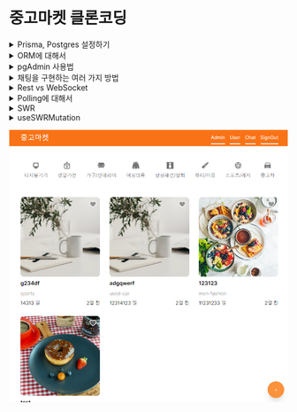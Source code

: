 # 중고마켓 클론코딩

<details>
<summary>Prisma, Postgres 설정하기</summary>

### Prisma, Postgres 설정하기

- NextJS로 개발 시 Prisma랑 Postgres를 많이 사용함

#### [Prisma](https://www.prisma.io/nextjs)

```bash
# install
npm install -D prisma

# init
npx prisma init
```

#### Postgres

- 사용법으로 [Railway](https://railway.app/)와 [Superbase](https://supabase.com/)를 사용하는 방법이 있음
- Docker를 활용하여 사용하는 것 권장
</details>

<details>
<summary>ORM에 대해서</summary>

> 데이터베이스를 사용할 때 ORM을 많이 사용하게 되는데 ORM이 무엇인지 살펴보자

### ORM(Object Relational Mapping)이란?

- 객체와 관계형 데이터베이스의 데이터를 자동으로 변형 및 연결하는 작업이다.
- ORM을 이용한 개발은 객체와 데이터베이스의 변형에 유연하게 사용할 수 있다.
  ![Alt text](image.png)

### ORM vs Pure Javascript

- ORM을 사용해서 board 테이블에서 데이터를 가져오는 방법과 orm 사용하지 않고 가져오는 방법을 비교해보면 다음과 같다.

```javascript
/* orm 사용 */
const boards = Board.find({ title: 'Hello', status: 'PUBLIC'});

/* pure javascript */
db.query('SELECT * FROM boards WHERE title = "Hello" AND status="PUBLIC", (err, result) => {
    if(err) {
        throw new Error(err);
    }
    boards = result.rows;
})
```

### ORM과 Node.js 추상화 계층

- 개발에서 추상화라는 것은 추상화를 많이 하면 할수록 어떠한 복잡한 로직을 알지 못하더라도 그 로직을 간단하게 사용할 수 있게 해준다.
  - 불필요한 정보는 숨기고 중요한 정보만을 표현해서 프로그램을 간단하게 해준다.
- 예를 들어 커피를 마시기 위해 커피머신을 이용할 줄 안다면 커피 머신이 어떻게 작동하는지 몰라도 커피를 마실 수 있는 것과 같다.
- 데이터베이스도 사용하는 방법에 따라 추상화가 많이 되어있는 라이브러리를 사용할수도 있고 그렇지 않은 라이브러리를 사용해서 데이터베이스를 컨트롤 할 수도 있다.
- 그래서 추상화 정도를 3단계로 나눠서 살펴보자

#### 저수준 : 데이터베이스 드라이버

- 데이터베이스 드라이버는 데이터베이스 연결(때때로 연결 풀링)을 처리한다.
- 이 수준에서는 원시 SQL 문자열을 작성하여 데이터베이스에 전달하고 데이터베이스에서 응답을 받는다.
- Node.js 생태계에서는 이 계층에서 작동하는 많은 라이브러리가 있다.
- 다음은 세 가지 인기 있는 라이브러리이다.
  - mysql : MySQL(mysql을 위한 데이터베이스 드라이버)
  - pg : PostgresSQL(postgres를 위한 데이터베이스 드라이버)
  - sqlite3 : SQLite(sqlite를 위한 데이터베이스 드라이버)
- 이러한 각각 라이브러리는 기본적으로 동일한 방식으로 작동한다.
- 데이터베이스 인증 정보를 가져오고, 새 데이터베이스 인스턴스를 인스턴스화하고, 데이터베이스에 연결하고, 문자열 형식으로 쿼리를 보내고 결과를 비동기적으로 처리한다.

```javascript
const { Client } = require("pg");
const connection = require("./connection.json");
const client = new Client(connection);

client.connect();

const query = `SELECT
    ingredient.*, item.name AS item_name, item.type AS item_type
FROM
    ingredient
LEFT JOIN
    item On item.id = ingredient.item_id
WHERE
    ingredient.dish_id = $1`;

client.query(query, [1]).then((res) => {
  console.log("Ingredients:");
  for (let row of res.rows) {
    console.log(`${row.item_name}: ${row.quantity} ${row.unit}`);
  }

  client.end();
});
```

#### 중간 수준 : 쿼리 빌더

- 이것은 단순한 데이터베이스 드라이버 모듈과 완전한 ORM을 사용하는 것의 중간 수준이다.
- 이 계층에서 작동하는 가장 주목할만한 모듈은 Knex이다.
- 이 모듈은 몇 가지 다른 SQL 언어에 대한 쿼리를 생성할 수 있다.
- 이 모듈은 앞서 언급한 라이브러리 중 하나에 의존한다.
  - Knex와 함께 사용하려는 특정 라이브러리를 설치(knex: Query, Builder)
- 여기서 작성하는 쿼리는 기본 SQL 쿼리와 매우 유사하다.
- 또한 한 가지 좋은 점은 문자열을 연결하여 SQL을 형성하는 경우(종종 보안 취약점이 발생함)보다 훨씬 더 편리한 방식으로 프로그래밍 방식으로 동적 쿼리를 생성할 수 있다는 것

```javascript
// 기본 SQL 쿼리와 비슷하지만 위에 문자열을 사용하는 예제와는 차이가 있다.

const knex = require('knex');
const connection = require('./connection.json');
const client = knex({
    client: 'pg',
    connection
});

client
    .select([
        '*',
        client.ref('item.name').as('item_name')
        client.ref('item.type').as('item_type')
    ])
    .from('ingredient')
    .leftJoin('item', 'item.id', 'ingredient.item_id')
    .where('dish_id', '=', 1)
    .debug()
    .then(rows => {
        console.log('Ingredients:');
        for(let row of rows) {
            console.log(`${row.item_name}: ${row.quantity} ${row.unit}`)
        }

        client.destroy();
    })
```

#### 고수준: ORM

- 최고 수준의 추상화이다.
- ORM으로 작업할 때 일반적으로 더 많은 설정을 사전에 수행해야 한다.
- ORM의 요점은 이름(object relational mapping)에서 알 수 있듯이 관계형 데이터베이스의 데이터를 애플리케이션의 객체(클래스 인스턴스)에 매핑하는 것이다.
- 많이 사용하는 ORM으로는 다음과 같이 있다.
  - typeorm
  - sequelize
  - prisma
    ![Alt text](image-1.png)
    ![Alt text](image-2.png)

### ORM 사용의 단점

- SQL이 아닌 ORM 자체를 배우게 된다.(각각 특정 ORM 자체를 배우는 시간도 오래걸리며 ORM들 마다 다른 문법을 사용하는 곳도 많다.)
- ORM을 이용해서 복잡한 호출을 하면 성능이 좋지 않을 수 있다.

### ORM 사용의 장점

- 하나의 소스 코드를 이용해서 여러 데이터베이스로 쉽게 교체 가능하다.
- 중복 코드 방지
- SQL 인젝션 취약점으로부터 보호
- 모델 유효성 검사 지원
- TypeScript 지원
</details>

<details>
<summary>pgAdmin 사용법</summary>

> pgAdmin은 데이터베이스를 보는 툴(Tool)이다.

### Window에서 PostgresSQL 설치하기(이 프로젝트에서는 Docker 사용)

[Link](https://www.postgresql.org/download/windows/)

### Mac에서 PostgresSQL 설치하기(이 프로젝트에서는 Docker 사용)

[Link](https://postgresapp.com/downloads.html)

### Window & Mac에서 pgAdmin 설치하기

[Link](https://www.pgadmin.org/download/)

</details>

<details>
<summary>채팅을 구현하는 여러 가지 방법</summary>

#### http polling(이번 강의에서는 http polling 활용 예정)

#### websocket

#### redis

#### pusher ....등등

</details>
<details>
<summary>Rest vs WebSocket</summary>
- 두 가지를 활용하여 채팅앱을 구현할 때 어떻게 다른지 비교하며 Websocket이 무엇인지 알아보자.

### REST API vs WebSocket

![Alt text](image-3.png)
![Alt text](image-4.png)
![Alt text](image-5.png)

- REST API같은 경우는 계속 한 방향으로 손님이 서버에 드라이버가 어디에 있는지 지속해서 요청을 보내 드라이버의 위치를 알 수가 있다.
- 하지만 Web Socket 같은 경우는 양방향으로 드라이버가 자신의 위치를 나타내서 바로 손님에게 그 정보가 가게 할 수 있다.

</details>

<details>
<summary>Polling에 대해서</summary>

![Alt text](image-6.png)

### Polling(폴링)이란

- 클라이언트가 일정한 간격으로 서버에 요청을 보내서 결과를 전달받는 방식이다.

```typescript
const POLL_TIME = 1000;
setInterval(() => {
  fetch("https://text.com/location");
}, POLL_TIME); // 이렇게 일정한 간격으로 요청을 보내서 택시의 위치가 어딘지 알 수 있다.
```

- 이러한 방법은 구현이 쉽다는 장점이 있지만 서버의 상태가 변하지 않았을 때도 계속 요청을 보내서 받아와야 하기에 필요 없는 요청이 많아지며, 또한 요청 간격을 정하기도 쉽지 않다.
- 또한 폴링의 주기가 짧으면 서버의 성능에 부담을 줄 수 있다.
- 또한 주기가 길면 실시간성이 떨어지게 된다.
- 그리고 서버에서 바뀐 데이터가 없어도 계속 요청을 해야하고 결과를 줘야 한다.

#### Long Polling(폴링)이란?

- Polling의 단점으로 인해 새롭게 고안해 낸 것이 Long Polling이다.
- 롱 폴링도 폴링처럼 계속 요청을 보내지만 차이점은 일반 폴링은 주기적으로 요청을 보낸다면 롱 폴링은 요청을 보내면 서버가 대기하고 있다가 이벤트가 발생했거나 타임아웃이 발생할 때까지 기다린 후에 응답을 주게 된다.
- 이렇게 클라이언트는 응답을 받자마자 다시 요청을 보내게 된다.
- 서버의 상태 변화가 많이 없다면 폴링 방식보다 서버의 부담이 줄어들게 된다.
- 이러한 특징으로 롱 폴링은 실시간 메시지 전달이 중요하지만, 서버의 상태 변화가 자주 발생하지 않는 서비스에 적합하다.
  ![Alt text](image-7.png)

#### Streaming 이란?

- 클라이언트에서 서버에 요청을 보내고 끊기지 않는 연결상태에서 계속 데이터를 수신한다.
- 양방향 소통보다는 서버에서 계속 요청을 받는 것에 더 유용하다.
  ![Alt text](image-8.png)

- Polling, Long Polling, HTTP Streaming 이 세가지의 공통점은 결국 HTTP 프로토콜을 이용하며 이 HTTP 요청과 응답에 Header가 같이 전달되는데 이 Header에 많은 데이터가 들어 있어서 너무 ㅁ낳은 요청과 응답의 교환은 부담을 주게 된다는 것이다.
  ![Alt text](image-9.png)

#### HTTP 통신 방법과 WebSocket의 차이점

- Websocket은 처음에 접속 확립(Handshake)을 위해서만 HTTP 프로토콜을 이용하고 그 이후 부터는 독립적인 프로토콜 ws를 사용하게 된다.
- 또한 HTTP 요청은 응답이 온 후 연결이 끊기게 되지만 Websocket은 핸드 쉐이크가 완료되고 임의로 연결을 끊기 전까지는 계속 연결이 되어 있다.
  ![Alt text](image-10.png)

</details>

<details>
<summary>SWR</summary>

### SWR(Stale-While-Revalidate)이란?

- 데이터를 가져오기 위한 React Hook 라이브러리
- SWR은 원격 데이터를 가져올 때 캐싱된 데이터가 있으면 그 데이터를 먼저 반환(stale)한 다음 가져오기 요청(revalidate)을 보내고, 마지막으로 최신 데이터와 함께 제공하는 라이브러리이다.

#### SWR의 특징 및 장점

- Lightweight
- Realtime
- Suspense
- Pagination
- Backend Agnostic
- SSR / SSG Ready
- TypeScript Ready
- Remote + Local

#### 사용법

```javascript
import useSWR from "swr";

function Profile() {
  const { data, error } = useSWR("/api/user/123", fetcher);

  if (error) return <div>failed to load</div>;
  if (!data) return <div>loading...</div>;

  // render data
  return <div>hello {data.name}</div>;
}
```

- useSWR은 React Hook의 주된 인자로 key와 fetcher가 있다.
- 첫 번째 인자는 API URL이면서 캐싱할 때 사용되는 key가 된다.
  - 이는 useSWR('/api/user/123', fetcher)를 여러 컴포넌트에서 사용하여도 같은 key의 데이터가 있다면 캐싱된 것을 가져오는 것이다.
- 두 번째 인자는 fetcher이다.
  - Fetch API를 기본으로 하며, 제일 많이 사용되는 Axios나 GraphQL을 사용할 수 있다.

```javascript
const fetcher = (url: string) => axios.get(url).then((res) => res.data);
const {
  data: users,
  error,
  isLoading,
} = useSWR(`/api/chat`, fetcher, {
  refreshInterval: 1000,
});

const currentUserWithMessage = users?.find(
  (user: TUserWithChat) => user.email === currentUser?.email
);

if (isLoading) return <p>Loading...</p>;
if (error) return <p>Error!</p>;
```

</details>

<details>
<summary>useSWRMutation</summary>

```javascript
import { useSWrConfig } from "swr";

function App() {
  const { mutate } = useSWRConfig();
  mutate(key, data, options);
}
```

```javascript
import { mutate } from "swr";

function App() {
  mutate(key, data, options);
}
```

- 위 두 개의 mutate는 key가 필요하지만 아래의 mutate는 이미 bound되어 있기 때문에 key가 필요 없음

```javascript
function Profile() {
  const { data, mutate } = useSWR("/api/user", fetcher);

  return (
    <div>
      <h1>My name is {data.name}.</h1>
      <button
        onClick={async () => {
          const newName = data.name.toUpperCase();
          await requestUpdateUsername(newName);

          mutate({ ...data, name: newName });
        }}
      >
        Uppercase my name?
      </button>
    </div>
  );
}
```

<br />

### useSWRMutation

```javascript
import useSWRMutation from 'swr/mutation'

async function updateUser(url, { arg } : {arg: string}) {
  await fetch(url, {
    method: 'POST',
    headers: {
      Authorization: `Bearer ${arg}`
    }
  })
}

function Profile() {
  const { trigger } = useSWRMutation('/api/user', updateUser, options?)

  return <button onClick={() => {
    trigger('my_token')
  }}>Update User</button>
}
```

- useSWRMutation은 useSWR + mutate API와 같지만, 다른 점은 처음에 자동으로 요청을 보내는 것이 아닌 trigger가 있어야 요청을 보낸다.

</details>

![Alt text](image-11.png)